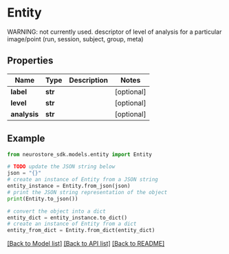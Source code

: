# Entity

WARNING: not currently used. descriptor of level of analysis for a particular image/point (run, session, subject, group, meta)

## Properties

Name | Type | Description | Notes
------------ | ------------- | ------------- | -------------
**label** | **str** |  | [optional] 
**level** | **str** |  | [optional] 
**analysis** | **str** |  | [optional] 

## Example

```python
from neurostore_sdk.models.entity import Entity

# TODO update the JSON string below
json = "{}"
# create an instance of Entity from a JSON string
entity_instance = Entity.from_json(json)
# print the JSON string representation of the object
print(Entity.to_json())

# convert the object into a dict
entity_dict = entity_instance.to_dict()
# create an instance of Entity from a dict
entity_from_dict = Entity.from_dict(entity_dict)
```
[[Back to Model list]](../README.md#documentation-for-models) [[Back to API list]](../README.md#documentation-for-api-endpoints) [[Back to README]](../README.md)


